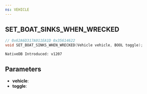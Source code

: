```yaml
---
ns: VEHICLE
---
```

## SET_BOAT_SINKS_WHEN_WRECKED

```c
// 0x62A6D317A011EA1D 0x35614622
void SET_BOAT_SINKS_WHEN_WRECKED(Vehicle vehicle, BOOL toggle);
```

```
NativeDB Introduced: v1207
```

## Parameters
* **vehicle**:
* **toggle**:
